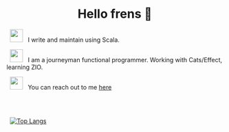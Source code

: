 <h1 align="center">Hello frens 👋</h1>


 &nbsp; <img height="30" src="https://emojipedia-us.s3.amazonaws.com/source/skype/289/man-mechanic_1f468-200d-1f527.png">
 &nbsp; I write and maintain using Scala.
 
 &nbsp; <img height="30" src="https://em-content.zobj.net/thumbs/120/apple/325/scroll_1f4dc.png">
 &nbsp; I am a journeyman functional programmer. Working with Cats/Effect, learning ZIO.
 
 &nbsp; <img height="30" src="https://emojipedia-us.s3.dualstack.us-west-1.amazonaws.com/thumbs/120/apple/325/postbox_1f4ee.png">
 &nbsp; You can reach out to me <a href="https://hr.linkedin.com/in/ante-boti%C4%87-b81b7a159">here</a> <br/>
 
<br/>
<br/>

&nbsp; [![Top Langs](https://github-readme-stats.vercel.app/api/top-langs/?username=forgetful-functor&layout=compact&theme=merko)](https://github.com/anuraghazra/github-readme-stats)
